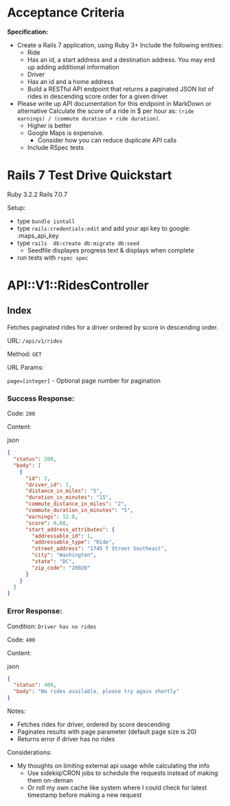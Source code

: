 # Acceptance Criteria

**Specification:**

- Create a Rails 7 application, using Ruby 3+ Include the following entities:
	- Ride
	- Has an id, a start address and a destination address. You may end up adding additional information
	- Driver
	- Has an id and a home address
	- Build a RESTful API endpoint that returns a paginated JSON list of rides in descending score order for a given driver
- Please write up API documentation for this endpoint in MarkDown or alternative Calculate the score of a ride in $ per hour as: `(ride earnings) / (commute duration + ride duration)`. 
	- Higher is better
	- Google Maps is expensive. 
		- Consider how you can reduce duplicate API calls
	- Include RSpec tests

# Rails 7 Test Drive Quickstart

Ruby 3.2.2
Rails 7.0.7

Setup:

- type `bundle isntall`
- type `rails:credentials:edit` and add your api key to google: :maps_api_key
- type `rails  db:create db:migrate db:seed`
  - Seedfile displayes progress text & displays when complete
- run tests with `rspec spec`

# API::V1::RidesController

## Index

Fetches paginated rides for a driver ordered by score in descending order.

URL: `/api/v1/rides`

Method: `GET`

URL Params:

`page=[integer]` - Optional page number for pagination

### Success Response:

Code: `200`

Content:

json

```json
{
  "status": 200,
  "body": [
    {
      "id": 2,
      "driver_id": 1,
      "distance_in_miles": "5",
      "duration_in_minutes": "15",
      "commute_distance_in_miles": "2",
      "commute_duration_in_minutes": "5",
      "earnings": 12.0,
      "score": 0.88,
      "start_address_attributes": {
        "addressable_id": 1,
        "addressable_type": "Ride",
        "street_address": "1745 T Street Southeast",
        "city": "Washington",
        "state": "DC",
        "zip_code": "20020"
      }
    }
  ]
}
```

### Error Response:

Condition: `Driver has no rides`

Code: `400`

Content:

json

```json
{
  "status": 400,
  "body": "No rides available, please try again shortly"
}
```

Notes:

- Fetches rides for driver, ordered by score descending
- Paginates results with page parameter (default page size is 20)
- Returns error if driver has no rides

Considerations:

- My thoughts on limiting external api usage while calculating the info
  - Use sidekiq/CRON jobs to schedule the requests instead of making them on-deman
  - Or roll my own cache like system where I could check for latest timestamp before making a new request
